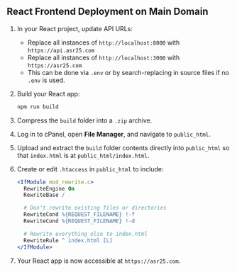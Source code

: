 ## React Frontend Deployment on Main Domain

1. In your React project, update API URLs:

   * Replace all instances of `http://localhost:8000` with `https://api.asr25.com`
   * Replace all instances of `http://localhost:3000` with `https://asr25.com`
   * This can be done via `.env` or by search-replacing in source files if no `.env` is used.

2. Build your React app:

   ```bash
   npm run build
   ```

3. Compress the `build` folder into a `.zip` archive.

4. Log in to cPanel, open **File Manager**, and navigate to `public_html`.

5. Upload and extract the `build` folder contents directly into `public_html` so that `index.html` is at `public_html/index.html`.

6. Create or edit `.htaccess` in `public_html` to include:

   ```apache
   <IfModule mod_rewrite.c>
     RewriteEngine On
     RewriteBase /

     # Don't rewrite existing files or directories
     RewriteCond %{REQUEST_FILENAME} !-f
     RewriteCond %{REQUEST_FILENAME} !-d

     # Rewrite everything else to index.html
     RewriteRule ^ index.html [L]
   </IfModule>
   ```

7. Your React app is now accessible at `https://asr25.com`.
